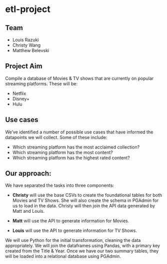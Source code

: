 # etl-project

## Team
- Louis Razuki
- Christy Wang
- Matthew Belevski

## Project Aim
Compile a database of Movies & TV shows that are currently on popular streaming platforms. These will be:
- Netflix
- Disney+
- Hulu

## Use cases
We’ve identified a number of possible use cases that have informed the datapoints we will collect. Some of these include:
- Which streaming platform has the most acclaimed collection?
- Which streaming platform has the most content?
- Which streaming platform has the highest rated content?


## Our approach:
We have separated the tasks into three components:

- **Christy** will use the base CSVs to create the foundational tables for both Movies and TV Shows. She will also create the schema in PGAdmin for us to load in the data. Christy will then join the API data generated by Matt and Louis.

- **Matt** will use the API to generate information for Movies. 

- **Louis** will use the API to generate information for TV Shows. 

We will use Python for the initial transformation, cleaning the data appropriately. We will join the dataframes using Pandas, with a primary key created from the Title & Year. Once we have our two summary tables, they will be loaded into a relational database using PGAdmin.
